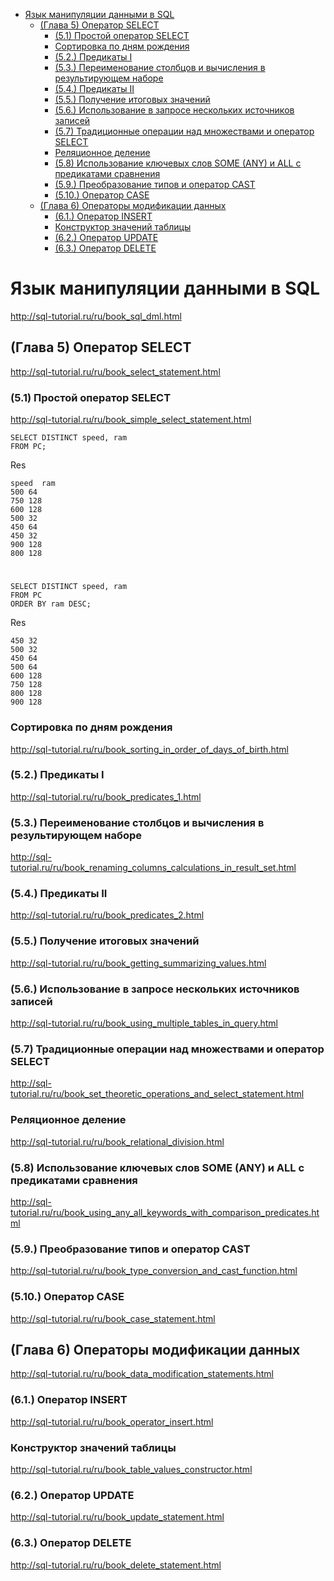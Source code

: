 <!-- Start Document Outline -->

* [Язык манипуляции данными в SQL](#язык-манипуляции-данными-в-sql)
	* [(Глава 5) Оператор SELECT](#глава-5-оператор-select)
		* [(5.1) Простой оператор SELECT](#51-простой-оператор-select)
		* [Сортировка по дням рождения](#сортировка-по-дням-рождения)
		* [(5.2.) Предикаты I](#52-предикаты-i)
		* [(5.3.) Переименование столбцов и вычисления в результирующем наборе](#53-переименование-столбцов-и-вычисления-в-результирующем-наборе)
		* [(5.4.) Предикаты II](#54-предикаты-ii)
		* [(5.5.) Получение итоговых значений](#55-получение-итоговых-значений)
		* [(5.6.) Использование в запросе нескольких источников записей](#56-использование-в-запросе-нескольких-источников-записей)
		* [(5.7) Традиционные операции над множествами и оператор SELECT](#57-традиционные-операции-над-множествами-и-оператор-select)
		* [Реляционное деление](#реляционное-деление)
		* [(5.8) Использование ключевых слов SOME (ANY) и ALL с предикатами сравнения](#58-использование-ключевых-слов-some-any-и-all-с-предикатами-сравнения)
		* [(5.9.) Преобразование типов и оператор CAST](#59-преобразование-типов-и-оператор-cast)
		* [(5.10.) Оператор CASE](#510-оператор-case)
	* [(Глава 6) Операторы модификации данных](#глава-6-операторы-модификации-данных)
		* [(6.1.) Оператор INSERT](#61-оператор-insert)
		* [Конструктор значений таблицы](#конструктор-значений-таблицы)
		* [(6.2.) Оператор UPDATE](#62-оператор-update)
		* [(6.3.) Оператор DELETE](#63-оператор-delete)

<!-- End Document Outline -->	
# Язык манипуляции данными в SQL
<a href="http://sql-tutorial.ru/ru/book_sql_dml.html" target="_blank">http://sql-tutorial.ru/ru/book_sql_dml.html</a>

## (Глава 5) Оператор SELECT
<a href="http://sql-tutorial.ru/ru/book_select_statement.html" target="_blank">http://sql-tutorial.ru/ru/book_select_statement.html</a>

### (5.1) Простой оператор SELECT
<a href="http://sql-tutorial.ru/ru/book_simple_select_statement.html" target="_blank">http://sql-tutorial.ru/ru/book_simple_select_statement.html</a>

    SELECT DISTINCT speed, ram 
    FROM PC;
    
Res
    
    speed  ram
    500	64
    750	128
    600	128
    500	32
    450	64
    450	32
    900	128
    800	128
    
#
    SELECT DISTINCT speed, ram 
    FROM PC 
    ORDER BY ram DESC;
    
Res

    450	32
    500	32
    450	64
    500	64
    600	128
    750	128
    800	128
    900	128

### Сортировка по дням рождения
<a href="http://sql-tutorial.ru/ru/book_sorting_in_order_of_days_of_birth.html" target="_blank">http://sql-tutorial.ru/ru/book_sorting_in_order_of_days_of_birth.html</a>

### (5.2.) Предикаты I
<a href="http://sql-tutorial.ru/ru/book_predicates_1.html" target="_blank">http://sql-tutorial.ru/ru/book_predicates_1.html</a>

### (5.3.) Переименование столбцов и вычисления в результирующем наборе
<a href="http://sql-tutorial.ru/ru/book_renaming_columns_calculations_in_result_set.html" target="_blank">http://sql-tutorial.ru/ru/book_renaming_columns_calculations_in_result_set.html</a>

### (5.4.) Предикаты II
<a href="http://sql-tutorial.ru/ru/book_predicates_2.html" target="_blank">http://sql-tutorial.ru/ru/book_predicates_2.html</a>

### (5.5.) Получение итоговых значений
<a href="http://sql-tutorial.ru/ru/book_getting_summarizing_values.html" target="_blank">http://sql-tutorial.ru/ru/book_getting_summarizing_values.html</a>

### (5.6.) Использование в запросе нескольких источников записей
<a href="http://sql-tutorial.ru/ru/book_using_multiple_tables_in_query.html" target="_blank">http://sql-tutorial.ru/ru/book_using_multiple_tables_in_query.html</a>

### (5.7) Традиционные операции над множествами и оператор SELECT
http://sql-tutorial.ru/ru/book_set_theoretic_operations_and_select_statement.html

### Реляционное деление
http://sql-tutorial.ru/ru/book_relational_division.html

### (5.8) Использование ключевых слов SOME (ANY) и ALL с предикатами сравнения 
http://sql-tutorial.ru/ru/book_using_any_all_keywords_with_comparison_predicates.html

### (5.9.) Преобразование типов и оператор CAST
http://sql-tutorial.ru/ru/book_type_conversion_and_cast_function.html

### (5.10.) Оператор CASE
http://sql-tutorial.ru/ru/book_case_statement.html

## (Глава 6) Операторы модификации данных
<a href="http://sql-tutorial.ru/ru/book_data_modification_statements.html" target="_blank">http://sql-tutorial.ru/ru/book_data_modification_statements.html</a>

### (6.1.) Оператор INSERT
http://sql-tutorial.ru/ru/book_operator_insert.html

### Конструктор значений таблицы
http://sql-tutorial.ru/ru/book_table_values_constructor.html

### (6.2.) Оператор UPDATE
http://sql-tutorial.ru/ru/book_update_statement.html

### (6.3.) Оператор DELETE
http://sql-tutorial.ru/ru/book_delete_statement.html